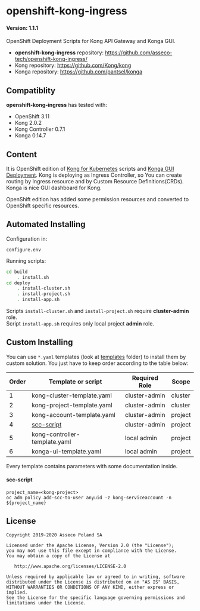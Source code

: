 # openshift-kong-ingress
#### Version: 1.1.1

OpenShift Deployment Scripts for Kong API Gateway and Konga GUI.

 - **openshift-kong-ingress** repository: https://github.com/asseco-tech/openshift-kong-ingress/  
 - Kong repository: https://github.com/Kong/kong
 - Konga repository: https://github.com/pantsel/konga

## Compatiblity
**openshift-kong-ingress** has tested with:
 - OpenShift 3.11
 - Kong 2.0.2
 - Kong Controller 0.7.1
 - Konga 0.14.7


## Content
It is OpenShift edition of [Kong for Kubernetes](https://github.com/Kong/kubernetes-ingress-controller) scripts and 
[Konga GUI Deployment](https://github.com/pantsel/konga).
Kong is deploying as Ingress Controller, so You can create routing by Ingress resource and by Custom Resource Definitions(CRDs).
Konga is nice GUI dashboard for Kong.
 
OpenShift edition has added some permission resources and converted to OpenShift specific resources.


 
## Automated Installing
Configuration in:
```
configure.env
```
Running scripts:
```bash
cd build
    . install.sh
cd deploy
    . install-cluster.sh
    . install-project.sh
    . install-app.sh
```  
Scripts `install-cluster.sh` and  `install-project.sh` require **cluster-admin** role.   
Script `install-app.sh` requires only local project **admin** role.

## Custom Installing
You can use `*.yaml` templates (look at [templates](deploy/templates) folder) to install them
by custom solution. You just have to keep order according to the table below:

| Order | Template or script           | Required Role | Scope   |
|-------|------------------------------|---------------|---------|
| 1     | kong-cluster-template.yaml   | cluster-admin | cluster |
| 2     | kong-project-template.yaml   | cluster-admin | cluster |
| 3     | kong-account-template.yaml   | cluster-admin | project |
| 4     | [scc-script](#scc-script)    | cluster-admin | project |
| 5     | kong-controller-template.yaml| local admin   | project |
| 6     | konga-ui-template.yaml       | local admin   | project |

Every template contains parameters with some documentation inside.

#### scc-script
```
project_name=<kong-project>
oc adm policy add-scc-to-user anyuid -z kong-serviceaccount -n ${project_name}
```

## License
```
Copyright 2019-2020 Asseco Poland SA

Licensed under the Apache License, Version 2.0 (the "License");
you may not use this file except in compliance with the License.
You may obtain a copy of the License at

   http://www.apache.org/licenses/LICENSE-2.0

Unless required by applicable law or agreed to in writing, software
distributed under the License is distributed on an "AS IS" BASIS,
WITHOUT WARRANTIES OR CONDITIONS OF ANY KIND, either express or implied.
See the License for the specific language governing permissions and
limitations under the License.
```

